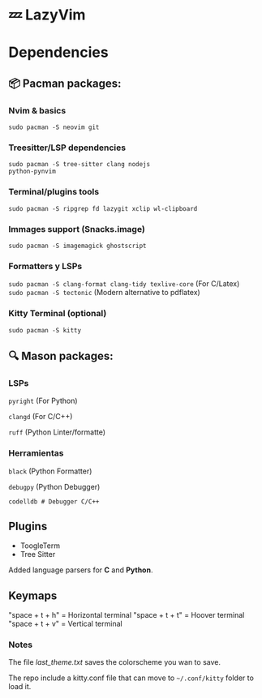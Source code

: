 # 💤 LazyVim

# Dependencies

## 📦 Pacman packages:

### Nvim & basics
<code>sudo pacman -S neovim git</code>

### Treesitter/LSP dependencies
<code>sudo pacman -S tree-sitter clang nodejs python-pynvim</code>

### Terminal/plugins tools
<code>sudo pacman -S ripgrep fd lazygit xclip wl-clipboard</code>

### Immages support (Snacks.image)
<code>sudo pacman -S imagemagick ghostscript</code>

### Formatters y LSPs
<code>sudo pacman -S clang-format clang-tidy texlive-core</code>  (For C/Latex)
<br>
<code>sudo pacman -S tectonic</code>  (Modern alternative to pdflatex)

### Kitty Terminal (optional)
<code>sudo pacman -S kitty</code>

## 🔍 Mason packages:

### LSPs
<code>pyright</code>        (For Python)

<code>clangd</code>         (For C/C++)

<code>ruff</code>           (Python Linter/formatte)

### Herramientas
<code>black</code>          (Python Formatter)

<code>debugpy</code>        (Python Debugger)

<code>codelldb       # Debugger C/C++</code>


## Plugins
- ToogleTerm
- Tree Sitter

Added language parsers for <b>C</b> and <b>Python</b>.

## Keymaps
"space + t + h" = Horizontal terminal
"space + t + t" = Hoover terminal
"space + t + v" = Vertical terminal

### Notes
The file <i>last_theme.txt</i> saves the colorscheme you wan to save.

The repo include a kitty.conf file that can move to <code>~/.conf/kitty</code> folder to load it.
